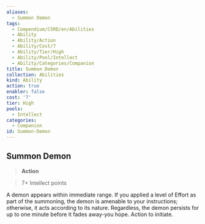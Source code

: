 ```yaml
---
aliases:
  - Summon Demon
tags:
  - Compendium/CSRD/en/Abilities
  - Ability
  - Ability/Action
  - Ability/Cost/7
  - Ability/Tier/High
  - Ability/Pool/Intellect
  - Ability/Categories/Companion
title: Summon Demon
collection: Abilities
kind: Ability
action: true
enabler: false
cost: '7'
tier: High
pools:
  - Intellect
categories:
  - Companion
id: Summon-Demon
---
```

## Summon Demon    
>**Action**    
>7+ Intellect points  
    
A demon appears within immediate range. If you applied a level of Effort as part of the summoning, the demon is amenable to your instructions; otherwise, it acts according to its nature. Regardless, the demon persists for up to one minute before it fades away-you hope. Action to initiate.
